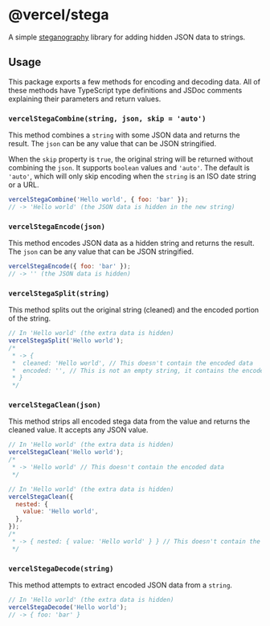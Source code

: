 # @vercel/stega

A simple [steganography](https://en.wikipedia.org/wiki/Steganography) library for adding hidden JSON data to strings.

## Usage

This package exports a few methods for encoding and decoding data. All of these methods have TypeScript type definitions and JSDoc comments explaining their parameters and return values.

### `vercelStegaCombine(string, json, skip = 'auto')`

This method combines a `string` with some JSON data and returns the result. The `json` can be any value that can be JSON stringified.

When the `skip` property is `true`, the original string will be returned without combining the `json`. It supports `boolean` values and `'auto'`. The default is `'auto'`, which will only skip encoding when the `string` is an ISO date string or a URL.

```js
vercelStegaCombine('Hello world', { foo: 'bar' });
// -> 'Hello world' (the JSON data is hidden in the new string)
```

### `vercelStegaEncode(json)`

This method encodes JSON data as a hidden string and returns the result. The `json` can be any value that can be JSON stringified.

```js
vercelStegaEncode({ foo: 'bar' });
// -> '' (the JSON data is hidden)
```

### `vercelStegaSplit(string)`

This method splits out the original string (cleaned) and the encoded portion of the string.

```js
// In 'Hello world' (the extra data is hidden)
vercelStegaSplit('Hello world');
/*
 * -> {
 *  cleaned: 'Hello world', // This doesn't contain the encoded data
 *  encoded: '', // This is not an empty string, it contains the encoded data
 * }
 */
```

### `vercelStegaClean(json)`

This method strips all encoded stega data from the value and returns the cleaned value. It accepts any JSON value.

```js
// In 'Hello world' (the extra data is hidden)
vercelStegaClean('Hello world');
/*
 * -> 'Hello world' // This doesn't contain the encoded data
 */

// In 'Hello world' (the extra data is hidden)
vercelStegaClean({
  nested: {
    value: 'Hello world',
  },
});
/*
 * -> { nested: { value: 'Hello world' } } // This doesn't contain the encoded data
 */
```

### `vercelStegaDecode(string)`

This method attempts to extract encoded JSON data from a `string`.

```js
// In 'Hello world' (the extra data is hidden)
vercelStegaDecode('Hello world');
// -> { foo: 'bar' }
```

